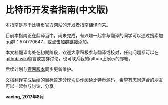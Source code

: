 # 比特币开发者指南(中文版)

本指南是基于[比特币官方网站](https://bitcoin.org/en/)的[开发者指南](https://bitcoin.org/en/developer-guide#block-chain-overview)翻译而来。


目前本指南正在翻译当中，尚未完成，有兴趣一起参与翻译的同学可以通过搜索加qq群：574770647，或点击[加群链接](https://jq.qq.com/?_wv=1027&k=54U989d)添加。

本文档翻译尚处在初期阶段，欢迎大家积极参与翻译或校对，任何问题都可以在[github wiki](https://github.com/vacing/BitcoinDeveloperGuide_zhcn/wiki)留言或加群讨论，也可联系我的github上展示的邮箱。

后续计划与[官网版本](https://github.com/bitcoin-dot-org/bitcoin.org/tree/master/_includes/devdoc)同步更新维护。


文档翻译完成后续的目标暂定分模块协作阅读比特币源码，希望有志同道合的朋友可以一起参与讨论、分享。




**vacing, 2017年8月**